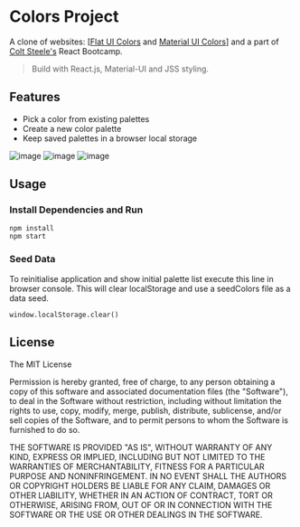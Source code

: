 # Colors Project

A clone of websites: [[Flat UI Colors](https://flatuicolors.com/) and [Material UI Colors](http://materialuicolors.co/?utm_source=launchers)] and a part of [Colt Steele's](https://www.udemy.com/course/modern-react-bootcamp/) React Bootcamp.

> Build with React.js, Material-UI and JSS styling.

## Features

- Pick a color from existing palettes
- Create a new color palette
- Keep saved palettes in a browser local storage

![image](https://imgur.com/0ZVdbzX.png)
![image](https://imgur.com/pTW8Jpz.png)
![image](https://imgur.com/oKFS2Y4.png)

## Usage

### Install Dependencies and Run

```
npm install
npm start
```

### Seed Data

To reinitialise application and show initial palette list execute this line in browser console.
This will clear localStorage and use a seedColors file as a data seed.

```
window.localStorage.clear()
```

## License

The MIT License

Permission is hereby granted, free of charge, to any person obtaining a copy
of this software and associated documentation files (the "Software"), to deal
in the Software without restriction, including without limitation the rights
to use, copy, modify, merge, publish, distribute, sublicense, and/or sell
copies of the Software, and to permit persons to whom the Software is
furnished to do so.

THE SOFTWARE IS PROVIDED "AS IS", WITHOUT WARRANTY OF ANY KIND, EXPRESS OR
IMPLIED, INCLUDING BUT NOT LIMITED TO THE WARRANTIES OF MERCHANTABILITY,
FITNESS FOR A PARTICULAR PURPOSE AND NONINFRINGEMENT. IN NO EVENT SHALL THE
AUTHORS OR COPYRIGHT HOLDERS BE LIABLE FOR ANY CLAIM, DAMAGES OR OTHER
LIABILITY, WHETHER IN AN ACTION OF CONTRACT, TORT OR OTHERWISE, ARISING FROM,
OUT OF OR IN CONNECTION WITH THE SOFTWARE OR THE USE OR OTHER DEALINGS IN
THE SOFTWARE.
